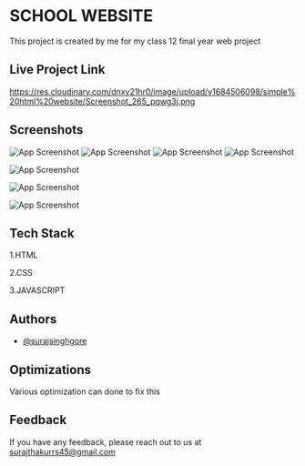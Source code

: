 
# SCHOOL WEBSITE

This project is created by me for my class 12 final year web project

## Live Project Link

https://res.cloudinary.com/dnxv21hr0/image/upload/v1684506098/simple%20html%20website/Screenshot_265_pqwg3j.png


## Screenshots

![App Screenshot](https://res.cloudinary.com/dnxv21hr0/image/upload/v1684506096/simple%20html%20website/Screenshot_259_txd1so.png)
![App Screenshot](https://res.cloudinary.com/dnxv21hr0/image/upload/v1684506095/simple%20html%20website/Screenshot_260_rapy4r.png)
![App Screenshot](https://res.cloudinary.com/dnxv21hr0/image/upload/v1684506096/simple%20html%20website/Screenshot_261_go1zpu.png)
![App Screenshot](https://res.cloudinary.com/dnxv21hr0/image/upload/v1684506096/simple%20html%20website/Screenshot_262_hxcgn7.png)

![App Screenshot](https://res.cloudinary.com/dnxv21hr0/image/upload/v1684506094/simple%20html%20website/Screenshot_264_livxdr.png)

![App Screenshot](https://res.cloudinary.com/dnxv21hr0/image/upload/v1684506094/simple%20html%20website/Screenshot_263_alqeif.png)

![App Screenshot](https://res.cloudinary.com/dnxv21hr0/image/upload/v1684506098/simple%20html%20website/Screenshot_265_pqwg3j.png)

## Tech Stack

1.HTML

2.CSS

3.JAVASCRIPT


## Authors

- [@surajsinghgore](https://www.linkedin.com/in/surajsinghgore)


## Optimizations

Various optimization can done to fix this


## Feedback

If you have any feedback, please reach out to us at surajthakurrs45@gmail.com

